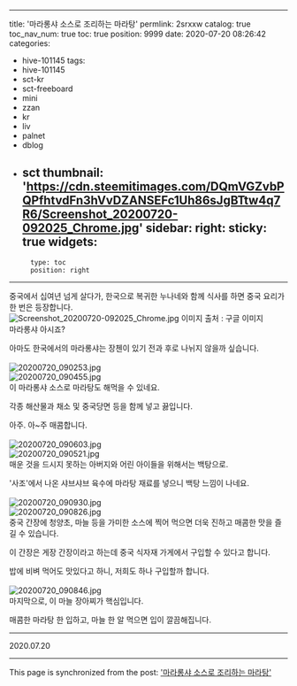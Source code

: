 
---
title: '마라롱샤 소스로 조리하는 마라탕'
permlink: 2srxxw
catalog: true
toc_nav_num: true
toc: true
position: 9999
date: 2020-07-20 08:26:42
categories:
- hive-101145
tags:
- hive-101145
- sct-kr
- sct-freeboard
- mini
- zzan
- kr
- liv
- palnet
- dblog
- sct
thumbnail: 'https://cdn.steemitimages.com/DQmVGZvbPQPfhtvdFn3hVvDZANSEFc1Uh86sJgBTtw4q7R6/Screenshot_20200720-092025_Chrome.jpg'
sidebar:
    right:
        sticky: true
widgets:
    -
        type: toc
        position: right
---


중국에서 십여년 넘게 살다가, 한국으로 복귀한 누나네와 함께 식사를 하면 중국 요리가 한 번은 등장합니다.
<br>
![Screenshot_20200720-092025_Chrome.jpg](https://cdn.steemitimages.com/DQmVGZvbPQPfhtvdFn3hVvDZANSEFc1Uh86sJgBTtw4q7R6/Screenshot_20200720-092025_Chrome.jpg)
이미지 출처 : 구글 이미지
<br>
마라롱샤 아시죠?

아마도 한국에서의 마라롱샤는 장첸이 있기 전과 후로 나뉘지 않을까 싶습니다.
<br>
<br>
![20200720_090253.jpg](https://cdn.steemitimages.com/DQmUXNXetZeiFf45hPsVY7LgBJRXRNPQ2mV8kyFzSd39CHW/20200720_090253.jpg)
<br>
![20200720_090455.jpg](https://cdn.steemitimages.com/DQmdi8gT7FuaZxrvo2jhr65nqWrjgmQyJpXYVLg8iZmmFUA/20200720_090455.jpg)
<br>
이 마라롱샤 소스로 마라탕도 해먹을 수 있네요.

각종 해산물과 채소 및 중국당면 등을 함께 넣고 끓입니다.

아주. 아~주 매콤합니다.
<br>
<br>
![20200720_090603.jpg](https://cdn.steemitimages.com/DQmS5pq1ohpUmDcb46XaTf6iVbPd9QYdGo5uCPMLJ74gKSK/20200720_090603.jpg)
<br>
![20200720_090521.jpg](https://cdn.steemitimages.com/DQmfHEmxqcsije4oVT5HM3GSKRaCPC98xvzsB5ZHpSbPXWb/20200720_090521.jpg)
<br>
매운 것을 드시지 못하는 아버지와 어린 아이들을 위해서는 백탕으로.
 
'사조'에서 나온 샤브샤브 육수에 마라탕 재료를 넣으니 백탕 느낌이 나네요.
<br>
<br>
![20200720_090930.jpg](https://cdn.steemitimages.com/DQmQDge68ESbimndPgXdP6HReJ3HmkHQeUAeDecdHvN2U3k/20200720_090930.jpg)
<br>
![20200720_090826.jpg](https://cdn.steemitimages.com/DQmc9Wr8gTdJ7rMRm2tcHnxprr5QPEmd4rh16gBcZKvKtPG/20200720_090826.jpg)
<br>
중국 간장에 청양초, 마늘 등을 가미한 소스에 찍어 먹으면 더욱 진하고 매콤한 맛을 즐길 수 있습니다.

이 간장은 게장 간장이라고 하는데 중국 식자재 가게에서 구입할 수 있다고 합니다.

밥에 비벼 먹어도 맛있다고 하니, 저희도 하나 구입할까 합니다.
<br>
<br>
![20200720_090846.jpg](https://cdn.steemitimages.com/DQmRADQid2QifYMkEjyyxucxt85GVXUBiu6ykDcxT88FkE7/20200720_090846.jpg)
<br>
마지막으로, 이 마늘 장아찌가 핵심입니다.

매콤한 마라탕 한 입하고, 마늘 한 알 먹으면 입이 깔끔해집니다.

***

2020.07.20

- - -

This page is synchronized from the post: ['마라롱샤 소스로 조리하는 마라탕'](https://steemit.com/@lucky2015/2srxxw)
